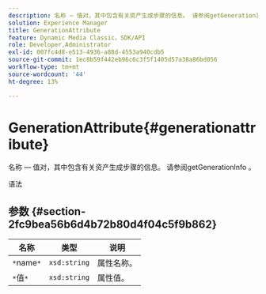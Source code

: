 ```yaml
---
description: 名称 — 值对，其中包含有关资产生成步骤的信息。 请参阅getGenerationInfo 。
solution: Experience Manager
title: GenerationAttribute
feature: Dynamic Media Classic，SDK/API
role: Developer,Administrator
exl-id: 007fc4d8-e513-4936-a88d-4553a940cdb5
source-git-commit: 1ec8b59f442eb96c6c3f5f1405d57a38a86bd056
workflow-type: tm+mt
source-wordcount: '44'
ht-degree: 13%

---
```


# GenerationAttribute{#generationattribute}

名称 — 值对，其中包含有关资产生成步骤的信息。 请参阅getGenerationInfo 。

语法

## 参数 {#section-2fc9bea56b6d4b72b80d4f04c5f9b862}

| 名称 | 类型 | 说明 |
|---|---|---|
| `*`name`*` | `xsd:string` | 属性名称。 |
| `*`值`*` | `xsd:string` | 属性值。 |
